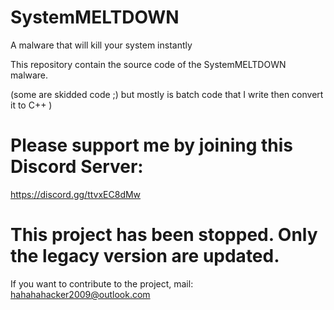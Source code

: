 # SystemMELTDOWN
A malware that will kill your system instantly

This repository contain the source code of the SystemMELTDOWN malware.

(some are skidded code ;) but mostly is batch code that I write then convert it to C++ )

# Please support me by joining this Discord Server:
https://discord.gg/ttvxEC8dMw

# This project has been stopped. Only the legacy version are updated.

If you want to contribute to the project, mail: hahahahacker2009@outlook.com
